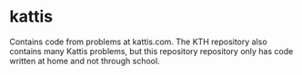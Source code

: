 # kattis
Contains code from problems at kattis.com. The KTH repository also contains many Kattis problems, but this repository repository only has code written at home and not through school.

